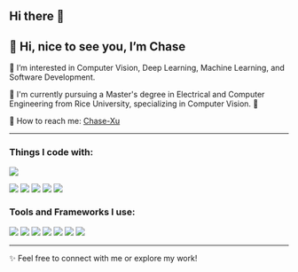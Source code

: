 ## Hi there 👋

<!--
**Chase-Xuu/Chase-Xuu** is a ✨ _special_ ✨ repository because its `README.md` (this file) appears on your GitHub profile.

Here are some ideas to get you started:

- 🔭 I’m currently working on ...
- 🌱 I’m currently learning ...
- 👯 I’m looking to collaborate on ...
- 🤔 I’m looking for help with ...
- 💬 Ask me about ...
- 📫 How to reach me: ...
- 😄 Pronouns: ...
- ⚡ Fun fact: ...
-->
👋 Hi, nice to see you, I’m Chase
---

👀 I’m interested in Computer Vision, Deep Learning, Machine Learning, and Software Development.

📖 I'm currently pursuing a Master's degree in Electrical and Computer Engineering from Rice University, specializing in Computer Vision. 🦉

🔗 How to reach me: [Chase-Xu](www.linkedin.com/in/chi-xu-chase)

---

### Things I code with:
![](https://img.shields.io/badge/-Python-orange)
<!--
![](https://img.shields.io/badge/-Swift-%23EC7063)
-->
![](https://img.shields.io/badge/-Java-red)
![](https://img.shields.io/badge/-C%20%2F%20C%2B%2B-green)
![](https://img.shields.io/badge/-C++-%234DB6AC)
![](https://img.shields.io/badge/-C\#-%234DB6AC)
![](https://img.shields.io/badge/-MATLAB-blue)
<!--
![](https://img.shields.io/badge/-Simulink-%234DB6AC)
![](https://img.shields.io/badge/-PLC-lightgrey)
![](https://img.shields.io/badge/-Unity%20C%23-%2334495E%20)
![](https://img.shields.io/badge/-Grasshopper-%23808B96%20)
![](https://img.shields.io/badge/-React-orange)
![](https://img.shields.io/badge/-Flutter-blue)
![](https://img.shields.io/badge/-Verilog-red)
[Languages you use, e.g., Python, C++, Java, MATLAB, etc.]
-->

### Tools and Frameworks I use:
![](https://img.shields.io/badge/-Pytroch%20HLS-red)
![](https://img.shields.io/badge/-Tensorflow-%23B7950B%20)
![](https://img.shields.io/badge/-AnyLogic-%231976D2%20)
![](https://img.shields.io/badge/-Unity3D-%235499C7)
![](https://img.shields.io/badge/-Neo4j%20Boot-green)
![](https://img.shields.io/badge/-Git-%23D35400%20)
![](https://img.shields.io/badge/-Latex-%231976D2%20)
<!--
![](https://img.shields.io/badge/-Vitis%20HLS-red)
![](https://img.shields.io/badge/-Vivado-%23B7950B%20)
![](https://img.shields.io/badge/-Quartus-%231976D2%20)
![](https://img.shields.io/badge/-Xcode-%235499C7)
![](https://img.shields.io/badge/-Spring%20Boot-green)
![](https://img.shields.io/badge/-Firebase-%23D35400%20)
![](https://img.shields.io/badge/-ZephyrRTOS-%231976D2%20)
![](https://img.shields.io/badge/-FreeRTOS-yellow)
![](https://img.shields.io/badge/-Arduino%20IDE-%2316A085)
![](https://img.shields.io/badge/-Altium%20Designer-yellow)
![](https://img.shields.io/badge/-Eagle-orange)
![](https://img.shields.io/badge/-Unity-%2334495E%20)
![](https://img.shields.io/badge/-Rhino-%23808B96%20)
![](https://img.shields.io/badge/-3ds%20Max-%2345B39D)
![](https://img.shields.io/badge/-Fusion%20360-orange)
-->

<!--
### Projects I’ve worked on:
![](https://img.shields.io/badge/-Xilinx%20Zynq%20--%20Zedboard-%23990000%20)
![](https://img.shields.io/badge/-Intel%20MCS--51-%231E88E5%20)
![](https://img.shields.io/badge/-Atmel%20FPGA-%231976D2%20)
![](https://img.shields.io/badge/-Nvidia%20Jetson%20Series-%237CB342)
![](https://img.shields.io/badge/-NodeMCU-%23283747)
![](https://img.shields.io/badge/-Linkit%20Smart%207688-%23339900)
![](https://img.shields.io/badge/-Arduino%20boards-%2300897B%20)
![](https://img.shields.io/badge/-Raspberry%20Pi-%23AD1457)
![](https://img.shields.io/badge/-BeagleBone%20Black-%23283747)
![](https://img.shields.io/badge/-Nordic%20nRF52%2F53%20Series-blue)
### MCU/Embedded Systems I’m familiar with:
[List specific hardware you’ve worked with, e.g., Raspberry Pi, Nvidia Jetson, STM32, etc.]
-->
---
✨ Feel free to connect with me or explore my work!
